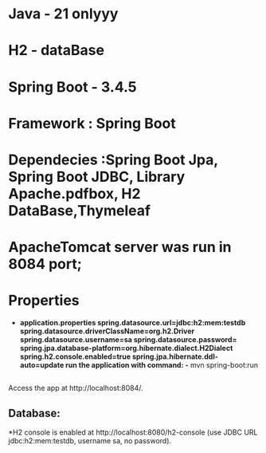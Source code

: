 # Java - 21 onlyyy
# H2 - dataBase
# Spring Boot - 3.4.5
# Framework : Spring Boot 
# Dependecies :Spring Boot Jpa, Spring Boot JDBC, Library Apache.pdfbox, H2 DataBase,Thymeleaf

# ApacheTomcat server was run in 8084 port;
# Properties
- **application.properties
spring.datasource.url=jdbc:h2:mem:testdb 
spring.datasource.driverClassName=org.h2.Driver
spring.datasource.username=sa
spring.datasource.password=
spring.jpa.database-platform=org.hibernate.dialect.H2Dialect
spring.h2.console.enabled=true 
spring.jpa.hibernate.ddl-auto=update
 
run the application with command:
-** mvn spring-boot:run
##   
Access the app at http://localhost:8084/.
## Database:
*H2 console is enabled at http://localhost:8080/h2-console (use JDBC URL jdbc:h2:mem:testdb, username sa, no password).
